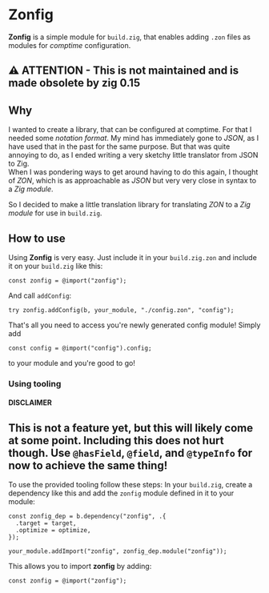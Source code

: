 # Zonfig
**Zonfig** is a simple module for `build.zig`, that enables adding `.zon` files as modules for _comptime_ configuration.

## ⚠️ ATTENTION - This is not maintained and is made obsolete by zig 0.15

## Why
I wanted to create a library, that can be configured at comptime. For that I needed some _notation format_. My mind has immediately gone to _JSON_, as I have used that in the past for the same purpose. But that was quite annoying to do, as I ended writing a very sketchy little translator from JSON to Zig.  
When I was pondering ways to get around having to do this again, I thought of _ZON_, which is as approachable as _JSON_ but very very close in syntax to a _Zig module_.  

So I decided to make a little translation library for translating _ZON_ to a _Zig module_ for use in `build.zig`.

## How to use
Using **Zonfig** is very easy. Just include it in your `build.zig.zon` and include it on your `build.zig` like this:
```zig
const zonfig = @import("zonfig");
```
And call `addConfig`:
```zig
try zonfig.addConfig(b, your_module, "./config.zon", "config");
```
That's all you need to access you're newly generated config module! Simply add
```zig
const config = @import("config").config;
```
to your module and you're good to go!
### Using tooling
#### DISCLAIMER
This is not a feature yet, but this will likely come at some point. Including this does not hurt though.
Use `@hasField`, `@field`, and `@typeInfo` for now to achieve the same thing!
---
To use the provided tooling follow these steps:
In your `build.zig`, create a dependency like this and add the `zonfig` module defined in it to your module:
```zig
const zonfig_dep = b.dependency("zonfig", .{
  .target = target,
  .optimize = optimize,
});

your_module.addImport("zonfig", zonfig_dep.module("zonfig"));
```
This allows you to import **zonfig** by adding:
```zig
const zonfig = @import("zonfig");
```
